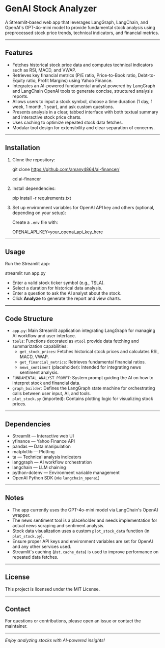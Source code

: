 # GenAI Stock Analyzer

A Streamlit-based web app that leverages LangGraph, LangChain, and OpenAI's GPT-4o-mini model to provide fundamental stock analysis using preprocessed stock price trends, technical indicators, and financial metrics.

---

## Features

- Fetches historical stock price data and computes technical indicators such as RSI, MACD, and VWAP.
- Retrieves key financial metrics (P/E ratio, Price-to-Book ratio, Debt-to-Equity ratio, Profit Margins) using Yahoo Finance.
- Integrates an AI-powered fundamental analyst powered by LangGraph and LangChain OpenAI tools to generate concise, structured analysis reports.
- Allows users to input a stock symbol, choose a time duration (1 day, 1 week, 1 month, 1 year), and ask custom questions.
- Presents analysis in a clear, tabbed interface with both textual summary and interactive stock price charts.
- Uses caching to optimize repeated stock data fetches.
- Modular tool design for extensibility and clear separation of concerns.

---

## Installation

1. Clone the repository:

   git clone https://github.com/amany4864/ai-financer/
   
   cd ai-financer

2. Install dependencies:

   pip install -r requirements.txt

3. Set up environment variables for OpenAI API key and others (optional, depending on your setup):

   Create a `.env` file with:

   OPENAI_API_KEY=your_openai_api_key_here

---

## Usage

Run the Streamlit app:

   streamlit run app.py

- Enter a valid stock ticker symbol (e.g., TSLA).
- Select a duration for historical data analysis.
- Enter a question to ask the AI analyst about the stock.
- Click **Analyze** to generate the report and view charts.

---

## Code Structure

- `app.py`: Main Streamlit application integrating LangGraph for managing AI workflow and user interface.
- `tools`: Functions decorated as `@tool` provide data fetching and summarization capabilities:
  - `get_stock_prices`: Fetches historical stock prices and calculates RSI, MACD, VWAP.
  - `get_financial_metrics`: Retrieves fundamental financial ratios.
  - `news_sentiment` (placeholder): Intended for integrating news sentiment analysis.
- `FUNDAMENTAL_ANALYST_PROMPT`: System prompt guiding the AI on how to interpret stock and financial data.
- `graph_builder`: Defines the LangGraph state machine for orchestrating calls between user input, AI, and tools.
- `plot_stock.py` (imported): Contains plotting logic for visualizing stock prices.

---

## Dependencies

- Streamlit — Interactive web UI
- yfinance — Yahoo Finance API
- pandas — Data manipulation
- matplotlib — Plotting
- ta — Technical analysis indicators
- langgraph — AI workflow orchestration
- langchain — LLM chaining
- python-dotenv — Environment variable management
- OpenAI Python SDK (via `langchain_openai`)

---

## Notes

- The app currently uses the GPT-4o-mini model via LangChain's OpenAI wrapper.
- The news sentiment tool is a placeholder and needs implementation for actual news scraping and sentiment analysis.
- Stock data visualization uses a custom `plot_stock_data` function (in `plot_stock.py`).
- Ensure proper API keys and environment variables are set for OpenAI and any other services used.
- Streamlit's caching (`@st.cache_data`) is used to improve performance on repeated data fetches.

---

## License

This project is licensed under the MIT License.

---

## Contact

For questions or contributions, please open an issue or contact the maintainer.

---

*Enjoy analyzing stocks with AI-powered insights!*
